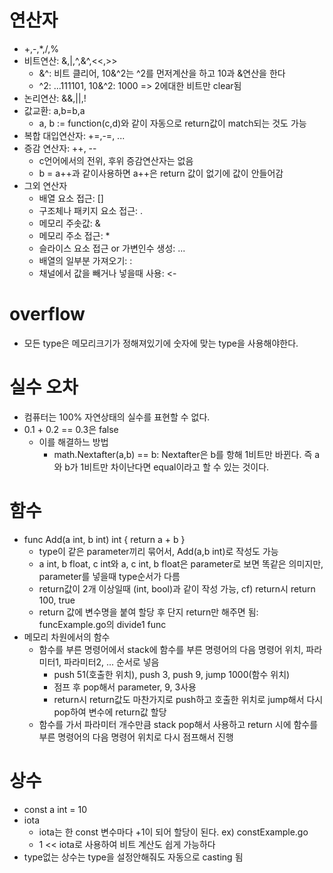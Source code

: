 # 연산자
- +,-,*,/,%
- 비트연산: &,|,^,&^,<<,>>
    - &^: 비트 클리어, 10&^2는 ^2를 먼저계산을 하고 10과 &연산을 한다
    - ^2: ...111101, 10&^2: 1000 => 2에대한 비트만 clear됨
- 논리연산: &&,||,!
- 값교환: a,b=b,a
    - a, b := function(c,d)와 같이 자동으로 return값이 match되는 것도 가능
- 복합 대입연산자: +=,-=, ...
- 증감 연산자: ++, --
    - c언어에서의 전위, 후위 증감연산자는 없음
    - b = a++과 같이사용하면 a++은 return 값이 없기에 값이 안들어감
- 그외 연산자
    - 배열 요소 접근: []
    - 구조체나 패키지 요소 접근: .
    - 메모리 주솟값: &
    - 메모리 주소 접근: *
    - 슬라이스 요소 접근 or 가변인수 생성: ...
    - 배열의 일부분 가져오기: :
    - 채널에서 값을 빼거나 넣을때 사용: <-

# overflow
- 모든 type은 메모리크기가 정해져있기에 숫자에 맞는 type을 사용해야한다.

# 실수 오차
- 컴퓨터는 100% 자연상태의 실수를 표현할 수 없다.
- 0.1 + 0.2 == 0.3은 false
    - 이를 해결하느 방법
        - math.Nextafter(a,b) == b: Nextafter은 b를 항해 1비트만 바뀐다. 즉 a와 b가 1비트만 차이난다면 equal이라고 할 수 있는 것이다.

# 함수
- func Add(a int, b int) int {  return a + b }
    - type이 같은 parameter끼리 묶어서, Add(a,b int)로 작성도 가능
    - a int, b float, c int와 a, c int, b float은 parameter로 보면 똑같은 의미지만, parameter를 넣을때 type순서가 다름
    - return값이 2개 이상일때 (int, bool)과 같이 작성 가능, cf) return시 return 100, true
    - return 값에 변수명을 붙여 할당 후 단지 return만 해주면 됨: funcExample.go의 divide1 func
- 메모리 차원에서의 함수
    - 함수를 부른 명령어에서 stack에 함수를 부른 명령어의 다음 명령어 위치, 파라미터1, 파라미터2, ... 순서로 넣음
        - push 51(호출한 위치), push 3, push 9, jump 1000(함수 위치)
        - 점프 후 pop해서 parameter, 9, 3사용
        - return시 return값도 마찬가지로 push하고 호출한 위치로 jump해서 다시 pop하여 변수에 return값 할당
    - 함수를 가서 파라미터 개수만큼 stack pop해서 사용하고 return 시에 함수를 부른 명령어의 다음 명령어 위치로 다시 점프해서 진행

# 상수
- const a int = 10
- iota
    - iota는 한 const 변수마다 +1이 되어 할당이 된다. ex) constExample.go
    - 1 << iota로 사용하여 비트 계산도 쉽게 가능하다
- type없는 상수는 type을 설정안해줘도 자동으로 casting 됨
